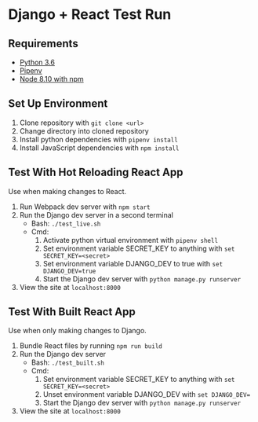 # Django + React Test Run

## Requirements

- [Python 3.6](https://www.python.org/)
- [Pipenv](https://docs.pipenv.org/)
- [Node 8.10 with npm](https://nodejs.org/)

## Set Up Environment

1. Clone repository with `git clone <url>`
2. Change directory into cloned repository
3. Install python dependencies with `pipenv install`
4. Install JavaScript dependencies with `npm install`

## Test With Hot Reloading React App

Use when making changes to React.

1. Run Webpack dev server with `npm start`
2. Run the Django dev server in a second terminal
    - Bash: `./test_live.sh`
    - Cmd:
        1. Activate python virtual environment with `pipenv shell`
        2. Set environment variable SECRET_KEY to anything with `set SECRET_KEY=<secret>`
        3. Set environment variable DJANGO_DEV to true with `set DJANGO_DEV=true`
        4. Start the Django dev server with `python manage.py runserver`
6. View the site at `localhost:8000`

## Test With Built React App

Use when only making changes to Django.

1. Bundle React files by running `npm run build`
2. Run the Django dev server
    - Bash: `./test_built.sh`
    - Cmd:
        1. Set environment variable SECRET_KEY to anything with `set SECRET_KEY=<secret>`
        2. Unset environment variable DJANGO_DEV with `set DJANGO_DEV=`
        3. Start the Django dev server with `python manage.py runserver`
3. View the site at `localhost:8000`
